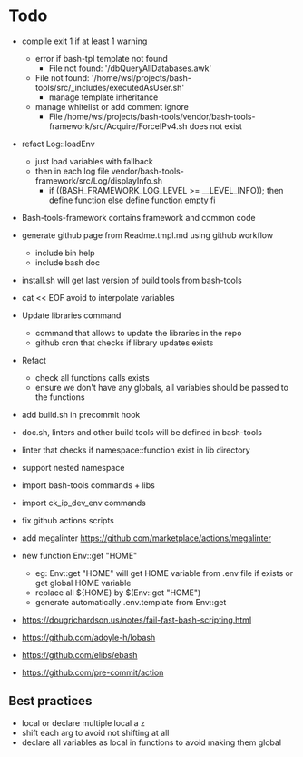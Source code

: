 # Todo

- compile exit 1 if at least 1 warning
  - error if bash-tpl template not found
    - File not found: '/dbQueryAllDatabases.awk'
  - File not found:
    '/home/wsl/projects/bash-tools/src/\_includes/executedAsUser.sh'
    - manage template inheritance
  - manage whitelist or add comment ignore
    - File
      /home/wsl/projects/bash-tools/vendor/bash-tools-framework/src/Acquire/ForceIPv4.sh
      does not exist
- refact Log::loadEnv
  - just load variables with fallback
  - then in each log file vendor/bash-tools-framework/src/Log/displayInfo.sh
    - if ((BASH_FRAMEWORK_LOG_LEVEL >= \_\_LEVEL_INFO)); then define function
      else define function empty fi
- Bash-tools-framework contains framework and common code

- generate github page from Readme.tmpl.md using github workflow
  - include bin help
  - include bash doc
- install.sh will get last version of build tools from bash-tools
- cat << EOF avoid to interpolate variables
- Update libraries command

  - command that allows to update the libraries in the repo
  - github cron that checks if library updates exists

- Refact
  - check all functions calls exists
  - ensure we don't have any globals, all variables should be passed to the
    functions
- add build.sh in precommit hook
- doc.sh, linters and other build tools will be defined in bash-tools
- linter that checks if namespace::function exist in lib directory
- support nested namespace
- import bash-tools commands + libs
- import ck_ip_dev_env commands
- fix github actions scripts
- add megalinter <https://github.com/marketplace/actions/megalinter>
- new function Env::get "HOME"
  - eg: Env::get "HOME" will get HOME variable from .env file if exists or get
    global HOME variable
  - replace all ${HOME} by $(Env::get "HOME")
  - generate automatically .env.template from Env::get
- <https://dougrichardson.us/notes/fail-fast-bash-scripting.html>
- <https://github.com/adoyle-h/lobash>
- <https://github.com/elibs/ebash>
- <https://github.com/pre-commit/action>

## Best practices

- local or declare multiple local a z
- shift each arg to avoid not shifting at all
- declare all variables as local in functions to avoid making them global
